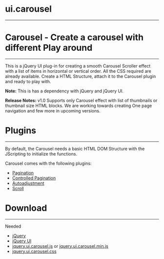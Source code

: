 # ui.carousel
-------------
# Carousel - Create a carousel with different Play around 
----------------------------------------------------------
This is a jQuery UI plug-in for creating a smooth Carousel Scroller effect with a list of items in horizontal or vertical order. All the CSS required are already available. Create a HTML Structure, attach it to the Carousel plugin and ready to play with.

**Note:** This is has a dependency with jQuery and jQuery UI.

**Release Notes:** v1.0 Supports only Carousel effect with list of thumbnails or thumbnail size HTML blocks. We are working towards creating One page navigation and few more in upcoming versions.

# Plugins
----------
By default, the Carousel needs a basic HTML DOM Structure with the JScripting to initialize the functions.

Carousel comes with the following plugins:

  * [Pagination]()
  * [Controlled Pagination]()
  * [Autoadjustment]()
  * [Scroll]()

# Download
-----------
Needed 

  * [jQuery](http://jquery.com/)
  * [jQuery UI](https://jqueryui.com/)
  * [jquery.ui.carousel.js](https://raw.githubusercontent.com/kkabilank/ui.carousel/master/jquery.ui.carousel.js) or [jquery.ui.carousel.min.js](https://raw.githubusercontent.com/kkabilank/ui.carousel/master/jquery.ui.carousel.min.js)
  * [jquery.ui.carousel.css](https://raw.githubusercontent.com/kkabilank/ui.carousel/master/jquery.ui.carousel.css)

